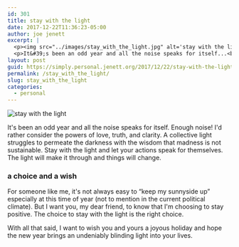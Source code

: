 ```yaml
---
id: 301
title: stay with the light
date: 2017-12-22T11:36:23-05:00
author: joe jenett
excerpt: |
  <p><img src="../images/stay_with_the_light.jpg" alt='stay with the light'" style="border:none;max-width:240px;" /></p>
  <p>It&#39;s been an odd year and all the noise speaks for itself...<br />(<a href="http://simply.personal.jenett.org/stay_with_the_light/">more</a>)
layout: post
guid: https://simply.personal.jenett.org/2017/12/22/stay-with-the-light/
permalink: /stay_with_the_light/
slug: stay_with_the_light
categories:
  - personal
---
```

<img src="../images/stay\_with\_the_light.jpg" alt="stay with the light" style="border:none;max-width:550px;" />

It's been an odd year and all the noise speaks for itself. Enough noise! I'd rather consider the powers of love, truth, and clarity. A collective light struggles to permeate the darkness with the wisdom that madness is not sustainable. Stay with the light and let your actions speak for themselves. The light will make it through and things will change.

### a choice and a wish

For someone like me, it's not always easy to “keep my sunnyside up” especially at this time of year (not to mention in the current political climate). But I want you, my dear friend, to know that I'm choosing to stay positive. The choice to stay with the light is the right choice. 

With all that said, I want to wish you and yours a joyous holiday and hope the new year brings an undeniably blinding light into your lives.